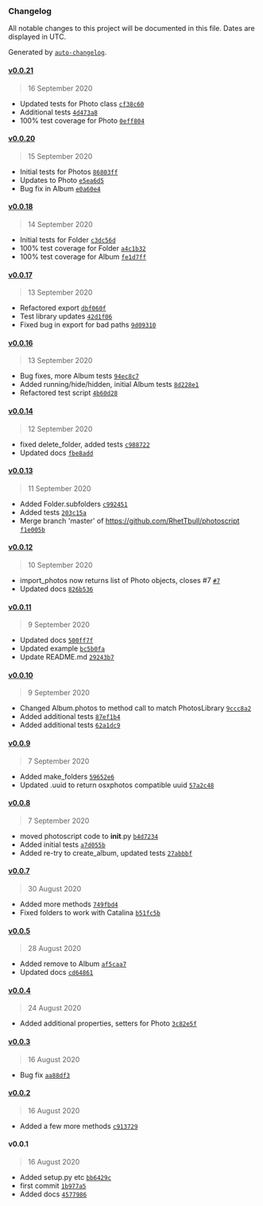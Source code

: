 ### Changelog

All notable changes to this project will be documented in this file. Dates are displayed in UTC.

Generated by [`auto-changelog`](https://github.com/CookPete/auto-changelog).

#### [v0.0.21](https://github.com/RhetTbull/PhotoScript/compare/v0.0.20...v0.0.21)

> 16 September 2020

- Updated tests for Photo class [`cf38c60`](https://github.com/RhetTbull/PhotoScript/commit/cf38c608a3604f4fa85c3ef9000f21c78c81d130)
- Additional tests [`4d473a8`](https://github.com/RhetTbull/PhotoScript/commit/4d473a83f1ed16cea9ceb09789521c2768bed2e6)
- 100% test coverage for Photo [`0eff804`](https://github.com/RhetTbull/PhotoScript/commit/0eff804a8450ef0e8561e2c0d31a69718e7cd4e1)

#### [v0.0.20](https://github.com/RhetTbull/PhotoScript/compare/v0.0.18...v0.0.20)

> 15 September 2020

- Initial tests for Photos [`86803ff`](https://github.com/RhetTbull/PhotoScript/commit/86803ff151cdcffa10e0572d2f61e561055a901c)
- Updates to Photo [`e5ea6d5`](https://github.com/RhetTbull/PhotoScript/commit/e5ea6d56eba5505d52cc35b97bb1556a0327174f)
- Bug fix in Album [`e0a60e4`](https://github.com/RhetTbull/PhotoScript/commit/e0a60e42fc8593fa7043ae9e09a3ac5f7a3a53e5)

#### [v0.0.18](https://github.com/RhetTbull/PhotoScript/compare/v0.0.17...v0.0.18)

> 14 September 2020

- Initial tests for Folder [`c3dc56d`](https://github.com/RhetTbull/PhotoScript/commit/c3dc56d0c18da370477b3d03f1aee7c1b6df1613)
- 100% test coverage for Folder [`a4c1b32`](https://github.com/RhetTbull/PhotoScript/commit/a4c1b3217ad5cab3b746f5cae43f7b9c148a371b)
- 100% test coverage for Album [`fe1d7ff`](https://github.com/RhetTbull/PhotoScript/commit/fe1d7ffc10f9b0409fbbaed0db9a497eae56ee32)

#### [v0.0.17](https://github.com/RhetTbull/PhotoScript/compare/v0.0.16...v0.0.17)

> 13 September 2020

- Refactored export [`dbf060f`](https://github.com/RhetTbull/PhotoScript/commit/dbf060f5c7a2eee4493ff3db75e50eec73fbc18c)
- Test library updates [`42d1f06`](https://github.com/RhetTbull/PhotoScript/commit/42d1f067daedd2f3d82feb31674292cea7a85da4)
- Fixed bug in export for bad paths [`9d09310`](https://github.com/RhetTbull/PhotoScript/commit/9d09310ba8a70740261beaa600d030721fa4408b)

#### [v0.0.16](https://github.com/RhetTbull/PhotoScript/compare/v0.0.14...v0.0.16)

> 13 September 2020

- Bug fixes, more Album tests [`94ec8c7`](https://github.com/RhetTbull/PhotoScript/commit/94ec8c796da43949d39648b671339f739d8ba54f)
- Added running/hide/hidden, initial Album tests [`8d228e1`](https://github.com/RhetTbull/PhotoScript/commit/8d228e195dcb1eb5225d0bdfdb680d40c8751407)
- Refactored test script [`4b60d28`](https://github.com/RhetTbull/PhotoScript/commit/4b60d28b477e48279d4af8e95129f3749c0b62b4)

#### [v0.0.14](https://github.com/RhetTbull/PhotoScript/compare/v0.0.13...v0.0.14)

> 12 September 2020

- fixed delete_folder, added tests [`c988722`](https://github.com/RhetTbull/PhotoScript/commit/c988722d2ec2a2f7cd01c714d7e25aa237a837b4)
- Updated docs [`fbe8add`](https://github.com/RhetTbull/PhotoScript/commit/fbe8add6412711e805d47091fcbe15544cc566f7)

#### [v0.0.13](https://github.com/RhetTbull/PhotoScript/compare/v0.0.12...v0.0.13)

> 11 September 2020

- Added Folder.subfolders [`c992451`](https://github.com/RhetTbull/PhotoScript/commit/c992451e2ea2901288671935a14d10e02eda61cb)
- Added tests [`203c15a`](https://github.com/RhetTbull/PhotoScript/commit/203c15adefcd5d8d76a087f5d4b53b9e0246ad9d)
- Merge branch 'master' of https://github.com/RhetTbull/photoscript [`f1e005b`](https://github.com/RhetTbull/PhotoScript/commit/f1e005b37c11dedbbd8ece0de775faebed6b1626)

#### [v0.0.12](https://github.com/RhetTbull/PhotoScript/compare/v0.0.11...v0.0.12)

> 10 September 2020

- import_photos now returns list of Photo objects, closes #7 [`#7`](https://github.com/RhetTbull/PhotoScript/issues/7)
- Updated docs [`826b536`](https://github.com/RhetTbull/PhotoScript/commit/826b536b01de14fef8c0b42b1e07d5e7dbb18e8f)

#### [v0.0.11](https://github.com/RhetTbull/PhotoScript/compare/v0.0.10...v0.0.11)

> 9 September 2020

- Updated docs [`500ff7f`](https://github.com/RhetTbull/PhotoScript/commit/500ff7fcdad2051cc4ff6134c1185155869154c0)
- Updated example [`bc5b0fa`](https://github.com/RhetTbull/PhotoScript/commit/bc5b0fa30db246b2ede80ca40a0a1ee3516f6ba4)
- Update README.md [`29243b7`](https://github.com/RhetTbull/PhotoScript/commit/29243b70c0f6fba043b4f10f44500b6c53c594a7)

#### [v0.0.10](https://github.com/RhetTbull/PhotoScript/compare/v0.0.9...v0.0.10)

> 9 September 2020

- Changed Album.photos to method call to match PhotosLibrary [`9ccc8a2`](https://github.com/RhetTbull/PhotoScript/commit/9ccc8a2570d1080f8321ac87b7d9e3692618939a)
- Added additional tests [`87ef1b4`](https://github.com/RhetTbull/PhotoScript/commit/87ef1b45a9c58dbfa0a11d6f8842d691c151a4a9)
- Added additional tests [`62a1dc9`](https://github.com/RhetTbull/PhotoScript/commit/62a1dc91791735a6746a301f38fd26e0295b061a)

#### [v0.0.9](https://github.com/RhetTbull/PhotoScript/compare/v0.0.8...v0.0.9)

> 7 September 2020

- Added make_folders [`59652e6`](https://github.com/RhetTbull/PhotoScript/commit/59652e6e1f66290c0a65659056468a0dd09eb55b)
- Updated .uuid to return osxphotos compatible uuid [`57a2c48`](https://github.com/RhetTbull/PhotoScript/commit/57a2c4826b9788d322bc96ee943d64ab66fd9b87)

#### [v0.0.8](https://github.com/RhetTbull/PhotoScript/compare/v0.0.7...v0.0.8)

> 7 September 2020

- moved photoscript code to __init__.py [`b4d7234`](https://github.com/RhetTbull/PhotoScript/commit/b4d72347855d012d08ca98503d26770aef8bf3f1)
- Added initial tests [`a7d055b`](https://github.com/RhetTbull/PhotoScript/commit/a7d055b85e3b9b71b91892c998e4b88218de655d)
- Added re-try to create_album, updated tests [`27abbbf`](https://github.com/RhetTbull/PhotoScript/commit/27abbbf70a33cc46b4e08af3ba863c8406f968e2)

#### [v0.0.7](https://github.com/RhetTbull/PhotoScript/compare/v0.0.5...v0.0.7)

> 30 August 2020

- Added more methods [`749fbd4`](https://github.com/RhetTbull/PhotoScript/commit/749fbd4c8feb24bd6bed605c498522f5184f6cbc)
- Fixed folders to work with Catalina [`b51fc5b`](https://github.com/RhetTbull/PhotoScript/commit/b51fc5ba7c133bedaa5a26df7b41dd50c4a3a992)

#### [v0.0.5](https://github.com/RhetTbull/PhotoScript/compare/v0.0.4...v0.0.5)

> 28 August 2020

- Added remove to Album [`af5caa7`](https://github.com/RhetTbull/PhotoScript/commit/af5caa7332e82734e4fd395ee0f92e945bb06a8d)
- Updated docs [`cd64861`](https://github.com/RhetTbull/PhotoScript/commit/cd648611ba456e2c73d87542ba6719e691ed3504)

#### [v0.0.4](https://github.com/RhetTbull/PhotoScript/compare/v0.0.3...v0.0.4)

> 24 August 2020

- Added additional properties, setters for Photo [`3c82e5f`](https://github.com/RhetTbull/PhotoScript/commit/3c82e5f50dd9aca41747374eceaef790d493a38f)

#### [v0.0.3](https://github.com/RhetTbull/PhotoScript/compare/v0.0.2...v0.0.3)

> 16 August 2020

- Bug fix [`aa88df3`](https://github.com/RhetTbull/PhotoScript/commit/aa88df3f6df4b2f75c4c816e09bbd68b39b26e28)

#### [v0.0.2](https://github.com/RhetTbull/PhotoScript/compare/v0.0.1...v0.0.2)

> 16 August 2020

- Added a few more methods [`c913729`](https://github.com/RhetTbull/PhotoScript/commit/c913729682e83f2693d9a8f650dc81a3158dbdd8)

#### v0.0.1

> 16 August 2020

- Added setup.py etc [`bb6429c`](https://github.com/RhetTbull/PhotoScript/commit/bb6429c01c2caae57f64219bda47648d646559e4)
- first commit [`1b977a5`](https://github.com/RhetTbull/PhotoScript/commit/1b977a50f66c8b4b856da2dc3baa08272039f9ff)
- Added docs [`4577986`](https://github.com/RhetTbull/PhotoScript/commit/4577986dedd5a2a4bbdb1c11aa45639c6395de98)
